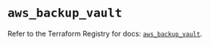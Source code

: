 # `aws_backup_vault`

Refer to the Terraform Registry for docs: [`aws_backup_vault`](https://registry.terraform.io/providers/hashicorp/aws/6.11.0/docs/resources/backup_vault).
